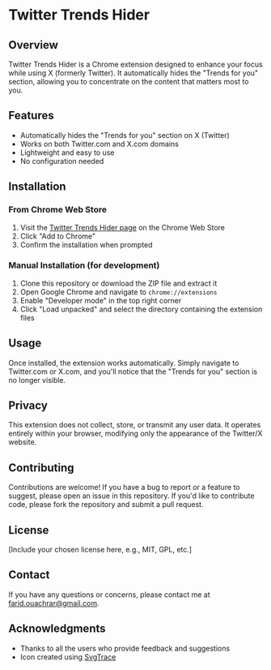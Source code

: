 # Twitter Trends Hider

## Overview

Twitter Trends Hider is a Chrome extension designed to enhance your focus while using X (formerly Twitter). It automatically hides the "Trends for you" section, allowing you to concentrate on the content that matters most to you.

## Features

- Automatically hides the "Trends for you" section on X (Twitter)
- Works on both Twitter.com and X.com domains
- Lightweight and easy to use
- No configuration needed

## Installation

### From Chrome Web Store

1. Visit the [Twitter Trends Hider page](https://chrome.google.com/webstore/detail/[soon-to-be-added-id]) on the Chrome Web Store
2. Click "Add to Chrome"
3. Confirm the installation when prompted

### Manual Installation (for development)

1. Clone this repository or download the ZIP file and extract it
2. Open Google Chrome and navigate to `chrome://extensions`
3. Enable "Developer mode" in the top right corner
4. Click "Load unpacked" and select the directory containing the extension files

## Usage

Once installed, the extension works automatically. Simply navigate to Twitter.com or X.com, and you'll notice that the "Trends for you" section is no longer visible.

## Privacy

This extension does not collect, store, or transmit any user data. It operates entirely within your browser, modifying only the appearance of the Twitter/X website.

## Contributing

Contributions are welcome! If you have a bug to report or a feature to suggest, please open an issue in this repository. If you'd like to contribute code, please fork the repository and submit a pull request.

## License

[Include your chosen license here, e.g., MIT, GPL, etc.]

## Contact

If you have any questions or concerns, please contact me at farid.ouachrar@gmail.com.

## Acknowledgments

- Thanks to all the users who provide feedback and suggestions
- Icon created using [SvgTrace](https://svgtrace.com/svg-to-png)